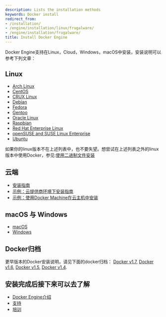 ```yaml
---
description: Lists the installation methods
keywords: Docker install
redirect_from:
- /installation/
- /engine/installation/linux/frugalware/
- /engine/installation/frugalware/
title: Install Docker Engine
---
```


Docker Engine支持在Linux，Cloud，Windows，macOS中安装，安装说明可以参考下列文章：

## Linux
* [Arch Linux](linux/archlinux.md)
* [CentOS](linux/centos.md)
* [CRUX Linux](linux/cruxlinux.md)
* [Debian](linux/debian.md)
* [Fedora](linux/fedora.md)
* [Gentoo](linux/gentoolinux.md)
* [Oracle Linux](linux/oracle.md)
* [Raspbian](linux/raspbian.md)
* [Red Hat Enterprise Linux](linux/rhel.md)
* [openSUSE and SUSE Linux Enterprise](linux/SUSE.md)
* [Ubuntu](linux/ubuntulinux.md)

如果你的linux版本不在上述列表中，也不要失望。想尝试在上述列表之外的linux版本中使用Docker，参见:[使用二进制文件安装](binaries.md)

## 云端
* [安装指南](cloud/overview.md)
* [示例：云提供商环境下安装指南](cloud/cloud-ex-aws.md)
* [示例：使用Docker Machine在云主机中安装](cloud/cloud-ex-machine-ocean.md)

## macOS 与 Windows
* [macOS](mac.md)
* [Windows](windows.md)

## Docker归档
更早版本的Docker安装说明，请见下面的docker归档：
[Docker v1.7](/v1.7/), [Docker v1.6](/v1.6/), [Docker v1.5](/v1.5/), [Docker v1.4](/v1.4/).

## 安装完成后接下来可以去了解
* [Docker Engine介绍](../index.md)
* [支持](https://www.docker.com/support/)
* [培训](https://training.docker.com//)